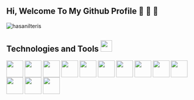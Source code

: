 
## Hi, Welcome To My Github Profile :wave: :wave: :wave: 

<p align="left"> <img src="https://komarev.com/ghpvc/?username=hasanilteris&label=Profile%20views&color=0e75b6&style=flat" alt="hasanilteris" /> </p>

<h2 align='left''> Technologies and Tools <img src = "https://media2.giphy.com/media/QssGEmpkyEOhBCb7e1/giphy.gif?cid=ecf05e47a0n3gi1bfqntqmob8g9aid1oyj2wr3ds3mg700bl&rid=giphy.gif" width = 30px> </h2>
<p align='left'>
<img width ='44px' align='center' src ='https://raw.githubusercontent.com/rahulbanerjee26/githubAboutMeGenerator/main/icons/html.svg'>
<img width ='44px' align='center' src ='https://raw.githubusercontent.com/rahulbanerjee26/githubAboutMeGenerator/main/icons/css.svg'>
<img width ='44px' align='center' src ='https://raw.githubusercontent.com/rahulbanerjee26/githubAboutMeGenerator/main/icons/bootstrap.svg'>                              <img width ='44px' align='center' src ='https://raw.githubusercontent.com/rahulbanerjee26/githubAboutMeGenerator/main/icons/sass.svg'>
<img width ='44px' align='center' src ='https://raw.githubusercontent.com/rahulbanerjee26/githubAboutMeGenerator/main/icons/figma.svg'>
<img width ='44px' align='center' src ='https://raw.githubusercontent.com/rahulbanerjee26/githubAboutMeGenerator/main/icons/git.svg'>                                   <img width ='44px' align='center' src ='https://raw.githubusercontent.com/rahulbanerjee26/githubAboutMeGenerator/main/icons/github.svg'>                               <img width ='44px' align='center' src ='https://raw.githubusercontent.com/rahulbanerjee26/githubAboutMeGenerator/main/icons/javascript.svg'>
<img width ='44px' align='center' src ='https://raw.githubusercontent.com/rahulbanerjee26/githubAboutMeGenerator/main/icons/reactjs.svg'>
<img width ='44px' align='center' src ='https://raw.githubusercontent.com/rahulbanerjee26/githubAboutMeGenerator/main/icons/redux.svg'>
<img width ='44px' align='center' src ='https://raw.githubusercontent.com/rahulbanerjee26/githubAboutMeGenerator/main/icons/firebase.svg'>
<img width ='44px' align='center' src ='https://raw.githubusercontent.com/rahulbanerjee26/githubAboutMeGenerator/main/icons/typescript.svg'>                            <img width ='44px' align='center' src ='https://raw.githubusercontent.com/rahulbanerjee26/githubAboutMeGenerator/main/icons/nodejs.svg'>




   
                                                                                                                                         
                                                                                                                                          
                                                                                                                                       

<br>
</p>


<!---
hasanilteris/hasanilteris is a ✨ special ✨ repository because its `README.md` (this file) appears on your GitHub profile.
You can click the Preview link to take a look at your changes.
--->
